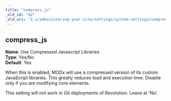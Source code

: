 ```yaml
---
title: "compress_js"
_old_id: "62"
_old_uri: "2.x/administering-your-site/settings/system-settings/compress_js"
---
```


compress\_js
------------

**Name**: Use Compressed Javascript Libraries   
**Type**: Yes/No   
**Default**: Yes

When this is enabled, MODx will use a compressed version of its custom JavaScript libraries. This greatly reduces load and execution time. Disable only if you are modifying core elements.

<div class="note">This setting will not work in Git deployments of Revolution. Leave at 'No'.</div>
